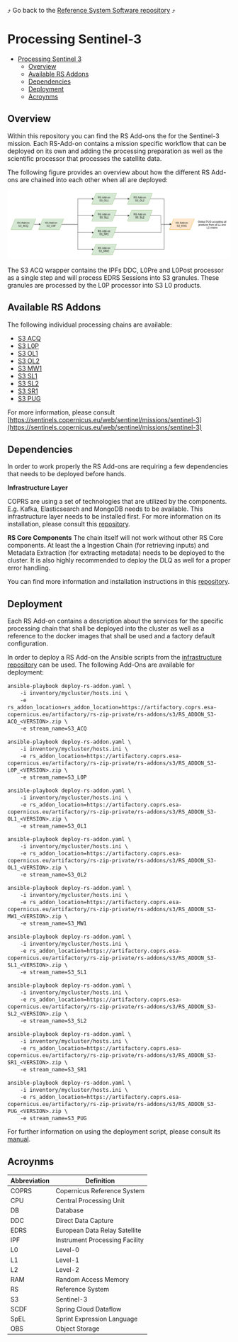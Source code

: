 :arrow_heading_up: Go back to the [Reference System Software repository](https://github.com/COPRS/reference-system-software) :arrow_heading_up:

# Processing Sentinel-3
* [Processing Sentinel 3](#processing-sentinel-3)  
  * [Overview](#overview)
  * [Available RS Addons](#available-rs-addons)
  * [Dependencies](#dependencies)
  * [Deployment](#deployment)
  * [Acroynms](#acroynms)

## Overview

Within this repository you can find the RS Add-ons the for the Sentinel-3 mission. Each RS-Add-on contains a mission specific workflow that can be deployed on its own and adding the processing preparation as well as the scientific processor that processes the satellite data.

The following figure provides an overview about how the different RS Add-ons are chained into each other when all are deployed:

![overview](./media/rs_addons_s3_overview.png "Overview")

The S3 ACQ wrapper contains the IPFs DDC, L0Pre and L0Post processor as a single step and will process EDRS Sessions into S3 granules. These granules are processed by the L0P processor into S3 L0 products.

 ## Available RS Addons
 
The following individual processing chains are available:
* [S3 ACQ](./s3-acq/doc/ReleaseNote.md)
* [S3 L0P](./s3-l0p/doc/ReleaseNote.md)
* [S3 OL1](./s3-ol1/doc/ReleaseNote.md)
* [S3 OL2](./s3-ol2/doc/ReleaseNote.md)
* [S3 MW1](./s3-mw1/doc/ReleaseNote.md)
* [S3 SL1](./s3-sl1/doc/ReleaseNote.md)
* [S3 SL2](./s3-sl2/doc/ReleaseNote.md)
* [S3 SR1](./s3-sr1/doc/ReleaseNote.md)
* [S3 PUG](./s3-pug/doc/ReleaseNote.md)

For more information, please consult [https://sentinels.copernicus.eu/web/sentinel/missions/sentinel-3](https://sentinels.copernicus.eu/web/sentinel/missions/sentinel-3)


## Dependencies

In order to work properly the RS Add-ons are requiring a few dependencies that needs to be deployed before hands.

**Infrastructure Layer**

COPRS are using a set of technologies that are utilized by the components. E.g. Kafka, Elasticsearch and MongoDB needs to be available. This infrastructure layer needs to be installed first. For more information on its installation, please consult this [repository](https://github.com/COPRS/infrastructure).

**RS Core Components**
The chain itself will not work without other RS Core components. At least the a Ingestion Chain (for retrieving inputs) and Metadata Extraction (for extracting metadata) needs to be deployed to the cluster. It is also highly recommended to deploy the DLQ as well for a proper error handling.

You can find more information and installation instructions in this [repository](https://github.com/COPRS/production-common).

## Deployment

Each RS Add-on contains a description about the services for the specific processing chain that shall be deployed into the cluster as well as a reference to the docker images that shall be used and a factory default configuration.

In order to deploy a RS Add-on the Ansible scripts from the [infrastructure repository](https://github.com/COPRS/infrastructure) can be used. The following Add-Ons are available for deployment:

```
ansible-playbook deploy-rs-addon.yaml \
    -i inventory/mycluster/hosts.ini \
    -e rs_addon_location=rs_addon_location=https://artifactory.coprs.esa-copernicus.eu/artifactory/rs-zip-private/rs-addons/s3/RS_ADDON_S3-ACQ_<VERSION>.zip \
    -e stream_name=S3_ACQ
```

```
ansible-playbook deploy-rs-addon.yaml \
    -i inventory/mycluster/hosts.ini \
    -e rs_addon_location=https://artifactory.coprs.esa-copernicus.eu/artifactory/rs-zip-private/rs-addons/s3/RS_ADDON_S3-L0P_<VERSION>.zip \
    -e stream_name=S3_L0P
```

```
ansible-playbook deploy-rs-addon.yaml \
    -i inventory/mycluster/hosts.ini \
    -e rs_addon_location=https://artifactory.coprs.esa-copernicus.eu/artifactory/rs-zip-private/rs-addons/s3/RS_ADDON_S3-OL1_<VERSION>.zip \
    -e stream_name=S3_OL1
```

```
ansible-playbook deploy-rs-addon.yaml \
    -i inventory/mycluster/hosts.ini \
    -e rs_addon_location=https://artifactory.coprs.esa-copernicus.eu/artifactory/rs-zip-private/rs-addons/s3/RS_ADDON_S3-OL1_<VERSION>.zip \
    -e stream_name=S3_OL2
```

```
ansible-playbook deploy-rs-addon.yaml \
    -i inventory/mycluster/hosts.ini \
    -e rs_addon_location=https://artifactory.coprs.esa-copernicus.eu/artifactory/rs-zip-private/rs-addons/s3/RS_ADDON_S3-MW1_<VERSION>.zip \
    -e stream_name=S3_MW1
```

```
ansible-playbook deploy-rs-addon.yaml \
    -i inventory/mycluster/hosts.ini \
    -e rs_addon_location=https://artifactory.coprs.esa-copernicus.eu/artifactory/rs-zip-private/rs-addons/s3/RS_ADDON_S3-SL1_<VERSION>.zip \
    -e stream_name=S3_SL1
```

```
ansible-playbook deploy-rs-addon.yaml \
    -i inventory/mycluster/hosts.ini \
    -e rs_addon_location=https://artifactory.coprs.esa-copernicus.eu/artifactory/rs-zip-private/rs-addons/s3/RS_ADDON_S3-SL2_<VERSION>.zip \
    -e stream_name=S3_SL2
```

```
ansible-playbook deploy-rs-addon.yaml \
    -i inventory/mycluster/hosts.ini \
    -e rs_addon_location=https://artifactory.coprs.esa-copernicus.eu/artifactory/rs-zip-private/rs-addons/s3/RS_ADDON_S3-SR1_<VERSION>.zip \
    -e stream_name=S3_SR1
```

```
ansible-playbook deploy-rs-addon.yaml \
    -i inventory/mycluster/hosts.ini \
    -e rs_addon_location=https://artifactory.coprs.esa-copernicus.eu/artifactory/rs-zip-private/rs-addons/s3/RS_ADDON_S3-PUG_<VERSION>.zip \
    -e stream_name=S3_PUG
```

For further information on using the deployment script, please consult its [manual](https://github.com/COPRS/infrastructure/blob/e642b4e78782b3e5d649570e4a72b27cb42efeed/doc/how-to/RS%20Add-on%20-%20RS%20Core.md).


## Acroynms

| Abbreviation | Definition |
|---|---|
| COPRS | Copernicus Reference System |
| CPU | Central Processing Unit
| DB | Database |
| DDC | Direct Data Capture |
| EDRS | European Data Relay Satellite |
| IPF | Instrument Processing Facility |
| L0 | Level-0 |
| L1 | Level-1 |
| L2| Level-2|
| RAM | Random Access Memory |
| RS | Reference System |
| S3 | Sentinel-3 |
| SCDF | Spring Cloud Dataflow |
| SpEL | Sprint Expression Language |
| OBS | Object Storage |

